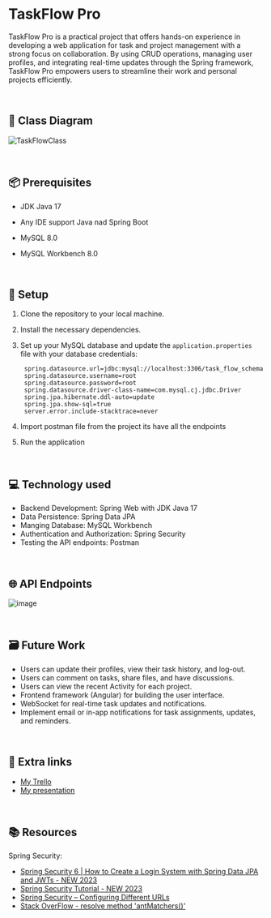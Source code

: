 # TaskFlow Pro
TaskFlow Pro is a practical project that offers hands-on experience in developing a web application for task and project management with a strong focus on collaboration. By using CRUD operations, managing user profiles, and integrating real-time updates through the Spring framework, TaskFlow Pro empowers users to streamline their work and personal projects efficiently.

<br>

## 📝 Class Diagram
![TaskFlowClass](https://github.com/randH7/TaskFlow/assets/107724456/1bd15627-7ccb-414e-a227-11c460f7ced1)

<br>

## 📦 Prerequisites
- JDK Java 17 
- Any IDE support Java nad Spring Boot
- MySQL 8.0
- MySQL Workbench 8.0

  <br>
  
## 🔧 Setup
1. Clone the repository to your local machine.
2. Install the necessary dependencies.  
3. Set up your MySQL database and update the `application.properties` file with your database credentials:
   
   ```
    spring.datasource.url=jdbc:mysql://localhost:3306/task_flow_schema
    spring.datasource.username=root
    spring.datasource.password=root
    spring.datasource.driver-class-name=com.mysql.cj.jdbc.Driver
    spring.jpa.hibernate.ddl-auto=update
    spring.jpa.show-sql=true
    server.error.include-stacktrace=never
   ```
4. Import postman file from the project its have all the endpoints
5. Run the application

<br> 

## 💻 Technology used
- Backend Development: Spring Web with JDK Java 17
- Data Persistence: Spring Data JPA
- Manging Database: MySQL Workbench
- Authentication and Authorization: Spring Security
- Testing the API endpoints: Postman

<br>

## 🌐 API Endpoints
![image](https://github.com/randH7/TaskFlow/assets/107724456/4255ef33-256f-4067-adf3-c21ed50a3679)

<br>

## 🗃️ Future Work
- Users can update their profiles, view their task history, and log-out.
- Users can comment on tasks, share files, and have discussions.
- Users can view the recent Activity for each project.
- Frontend framework (Angular) for building the user interface.
- WebSocket for real-time task updates and notifications.
- Implement email or in-app notifications for task assignments, updates, and reminders.

<br>

## 🔗 Extra links
- [My Trello](https://trello.com/invite/b/tBnAEQNb/ATTI7d2d50d1771e2b1b9eb9f3e6f867bfbcA4259FB3/taskflow)
- [My presentation](https://www.canva.com/design/DAFyVn0L2aU/UFnpNoBAmP4_N0LAnmyuBQ/edit?utm_content=DAFyVn0L2aU&utm_campaign=designshare&utm_medium=link2&utm_source=sharebutton)

<br>

## 📚 Resources
Spring Security:
- [Spring Security 6 | How to Create a Login System with Spring Data JPA and JWTs - NEW 2023](]https://youtu.be/TeBt0Ike_Tk?si=nEiw7xYIbIqYcijW)
- [Spring Security Tutorial - NEW 2023](https://youtu.be/b9O9NI-RJ3o?si=EynGsrSMx6fFay0e)
- [Spring Security – Configuring Different URLs](https://www.baeldung.com/spring-security-configuring-urls)
- [Stack OverFlow - resolve method 'antMatchers()'](https://stackoverflow.com/questions/74753700/cannot-resolve-method-antmatchers-in-authorizationmanagerrequestmatcherregis)
